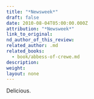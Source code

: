 ```yaml
---
title: "*Newsweek*"
draft: false
date: 2010-08-04T05:00:00.000Z
attribution: "*Newsweek*"
link_to_original:
nd_author_of_this_review:
related_author: .md
related_books:
  - book/abbess-of-crewe.md
description:
weight:
layout: none
---
```

Delicious.

